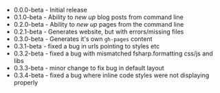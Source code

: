 * 0.0.0-beta - Initial release
* 0.1.0-beta - Ability to *new up* blog posts from command line
* 0.2.0-beta - Ability to *new up* pages from the command line
* 0.2.1-beta - Generates website, but with errors/missing files
* 0.3.0-beta - Generates it's own `gh-pages` content
* 0.3.1-beta - fixed a bug in urls pointing to styles etc
* 0.3.2-beta - fixed a bug with mismatched fsharp.formatting css/js and libs
* 0.3.3-beta - minor change to fix bug in default layout
* 0.3.4-beta - fixed a bug where inline code styles were not displaying properly